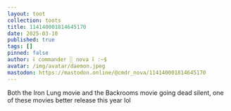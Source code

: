 ```yaml
---
layout: toot
collection: toots
title: 114140001814645170
date: 2025-03-10
published: true
tags: []
pinned: false
author: ⸸ commander ░ nova ⸸ :~$
avatar: /img/avatar/daemon.jpeg
mastodon: https://mastodon.online/@cmdr_nova/114140001814645170
---
```


Both the Iron Lung movie and the Backrooms movie going dead silent, one of these movies better release this year lol
